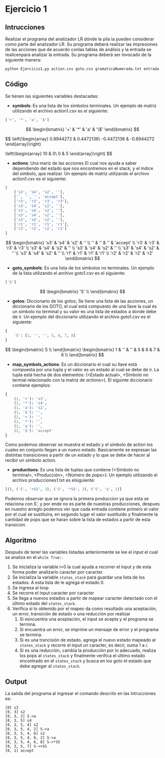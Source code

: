 # Ejercicio 1

## Intrucciones
Realizar el programa del analizador LR dónde la pila la pueden considerar como parte del analizador LR. Su programa deberá realizar las impresiones de las acciones que de acuerdo conlas tablas de análisis  y  la  entrada  se  realicenpara  analizar  la  entrada. Su  programa  deberá  ser  invocado  de  la siguiente manera:
``` sh
python Ejercicio1.py action.csv goto.csv gramaticaNumerada.txt entrada.txt
```

## Código
Se tienen las siguientes variables destacadas:
- **symbols**: Es una lista de los símbolos terminales. Un ejemplo de matriz utilizando el archivo action1.csv es el siguiente:
```python
['+', '*', 'a', '$']
```
$$
  \begin{bmatrix}
      '+' & '*' & 'a' & '\$'
  \end{bmatrix}
$$

$$
\left(\begin{array}
0.8944272 & 0.4472136\\
-0.4472136 & -0.8944272
\end{array}\right\)

\left(\begin{array}
10 & 0\\
0 & 5
\end{array}\right)
$$ 

- **actions**: Una mariz de las acciones El cual nos ayuda a saber dependiendo del estado que nos encontremos en el stack, y el índice del símbolo, que realizar. Un ejemplo de matriz utilizando el archivo action1.csv es el siguiente:
```python
[
    ['s3', 's4', 's2', ''], 
    ['', '', '', 'accept'], 
    ['r3', 'r3', 'r3', 'r3'], 
    ['s3', 's4', 's2', ''], 
    ['s3', 's4', 's2', ''], 
    ['s3', 's4', 's2', ''], 
    ['s3', 's4', 's2', ''], 
    ['r1', 'r1', 'r1', 'r1'], 
    ['r2', 'r2', 'r2', 'r2']
]
```

$$
  \begin{bmatrix}
      's3' & 's4' & 's2' & '' \\
      '' & '' & '' & 'accept' \\
      'r3' & 'r3' & 'r3' & 'r3' \\
      's3' & 's4' & 's2' & '' \\
      's3' & 's4' & 's2' & '' \\
      's3' & 's4' & 's2' & '' \\
      's3' & 's4' & 's2' & '' \\
      'r1' & 'r1' & 'r1' & 'r1' \\
      'r2' & 'r2' & 'r2' & 'r2'
  \end{bmatrix}
$$

- **goto_symbols**: Es una lista de los símbolos no terminales. Un ejemplo de la lista utilizando el archivo goto1.csv es el siguiente:
```python
['S']
```

$$
  \begin{bmatrix}
      'S' \\
  \end{bmatrix}
$$

- **gotos**: Diccionario de los gotos, Se tiene una lista de las acciones, un diccionario de los GOTO, el cual está compuesto de una llave la cual es un símbolo no terminal y su valor es una lista de estados a donde debe de ir. Un ejemplo del diccionario utilizando el archivo goto1.csv es el siguiente:
```python
{
    'S': [1, '', '', 5, 6, 7, 8]
}
```

$$
\begin{bmatrix} 
  S \\
\end{bmatrix}
\begin{bmatrix} 
  1 & '' & '' & 5 & 6 & 7 & 8 \\
\end{bmatrix}
$$ 

- **map_symbols_actions**: Es un diccionario el cual su llave está compuesta por una tupla y el valor es un estado al cual se debe de ir. La tupla está hecha de dos elementos: (\<Estado actual>, <Símbolo no termial relacionado con la matriz de *actions*>). El siguinte diccionario contiene ejemplos:
```python
{
    (1, '+'): 's3',
    (1, '*'): 's4',
    (1, 'a'): 's2', 
    (1, '$'): '', 
    (2, '+'): '', 
    (2, '*'): '', 
    (2, 'a'): '', 
    (2, '$'): 'accept'
} 
```
Como podemos observar se muestra el estado y el simbolo de action los cuales en conjunto llegan a un nuevo estado. Basicamente se expresan las distintas transiciones a partir de un estado y lo que se debe de hacer al recibir un simbolo action.

- **productions**: Es una lista de tuplas que contiene (\<Símbolo no terminal>, <Producción>, <Número de pops>): Un ejemplo utilizando el archivo producciones1.txt es elsiguiente:

```python
[(), ('S', '+SS', 3), ('S', '*SS', 3), ('S', 'a', 1)]
```
Podemos observar que se ignora la primera produccion ya que esta se relaciona con S', y por ende no es parte de nuestras producciones, despues en nuestro arreglo podemos ver que cada entrada contiene primero el valor por el cual se sustituira, en segundo lugar el valor sustituido y finalmente la cantidad de pops que se haran sobre la lista de estados a partir de esta transicion.

## Algoritmo

Después de tener las variables listadas anteriormente se lee el *input* el cual se analiza en el ```while True:```. 
1. Se inicializa la variable i=0 la cual ayuda a recorrer el input y de esta forma poder analizarlo caracter por caracter.
2. Se inicializa la variable ```states_stack``` para guardar una lista de los estados. A esta lista de le agrega el estado 0.
3. Se ingresa al loop
4. Se recorre el input caracter por caracter
5. Se llega a nuevos estados a partir de mapear caracter detectado con el último estado del  ```states_stack```.
6. Verifica si lo obtenido por el mapeo da como resultado una aceptación, un error, transición de estado o una reducción por realizar
   1. Si esncuentra una aceptación, el input se acepta y el programa se termina.
   2. Si encuentra un error, se imprime un mensaje de error y el programa se termina.
   3. Si es una trancisión de estado, agrega el nuevo estado mapeado al ```states_stack``` y recorre el input un caracter, es decir, suma 1 a *i*.
   4. Si es una reducción, cambia la producción por lo adecuado, realiza los pops al ```states_stack``` y finalmente verifica el último estado encontrado en el ```states_stack``` y busca en los goto el estado que debe agregar al ```states_stack```.

## Output
La salida del programa al ingresar el comando descrito en las intrucciones es:
```shell
[0] s3
[0, 3] s2
[0, 3, 2] S->a
[0, 3, 5] s4
[0, 3, 5, 4] s2
[0, 3, 5, 4, 2] S->a
[0, 3, 5, 4, 6] s2
[0, 3, 5, 4, 6, 2] S->a
[0, 3, 5, 4, 6, 8] S->*SS
[0, 3, 5, 7] S->+SS
[0, 1] accept
```